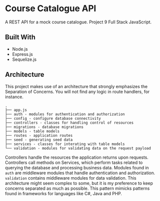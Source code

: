 # Course Catalogue API

A REST API for a mock course catalogue. Project 9 Full Stack JavaScript.

## Built With

- Node.js
- Express.js
- Sequelize.js

## Architecture

This project makes use of an architecture that strongly emphasizes the Separation of Concerns. You will not find any logic in route handlers, for instance.

```
.
├── app.js
├── auth - modules for authentication and authorization
├── config - configure database connectivity
├── controllers - classes for handling control of resources
├── migrations - database migrations
├── models - table models
├── routes - application routes
├── seed - generating seed data
├── services - classes for interating with table models
└── validation - modules for validating data on the request payload
```

Controllers handle the resources the application returns upon requests. Controllers call methods on Services, which perform tasks related to querying the database and processing business data. Modules found in `auth` are middleware modules that handle authentication and authorization. `validation` contains middleware modules for data validation. This architecture might seem complex to some, but it is my preference to keep concerns separated as much as possible. This pattern mimicks patterns found in frameworks for languages like C#, Java and PHP.
